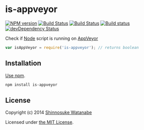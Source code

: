 # is-appveyor

[![NPM version](https://badge.fury.io/js/is-appveyor.svg)](https://www.npmjs.org/package/is-appveyor)
[![Build Status](https://travis-ci.org/shinnn/is-appveyor.svg?branch=master)](https://travis-ci.org/shinnn/is-appveyor)
[![Build Status](https://drone.io/github.com/shinnn/is-appveyor/status.png)](https://drone.io/github.com/shinnn/is-appveyor/latest)
[![Build status](https://ci.appveyor.com/api/projects/status/qgxjbj1tc7mdou83?svg=true)](https://ci.appveyor.com/project/ShinnosukeWatanabe/is-appveyor)
[![devDependency Status](https://david-dm.org/shinnn/is-appveyor/dev-status.svg)](https://david-dm.org/shinnn/is-appveyor#info=devDependencies)

Check if [Node](http://nodejs.org/) script is running on [AppVeyor](http://www.appveyor.com/)

```javascript
var isAppVeyor = require('is-appveyor'); // returns boolean
```

## Installation

[Use npm](https://www.npmjs.org/doc/cli/npm-install.html).

```sh
npm install is-appveyor
```

## License

Copyright (c) 2014 [Shinnosuke Watanabe](https://github.com/shinnn)

Licensed under [the MIT License](./LICENSE).
